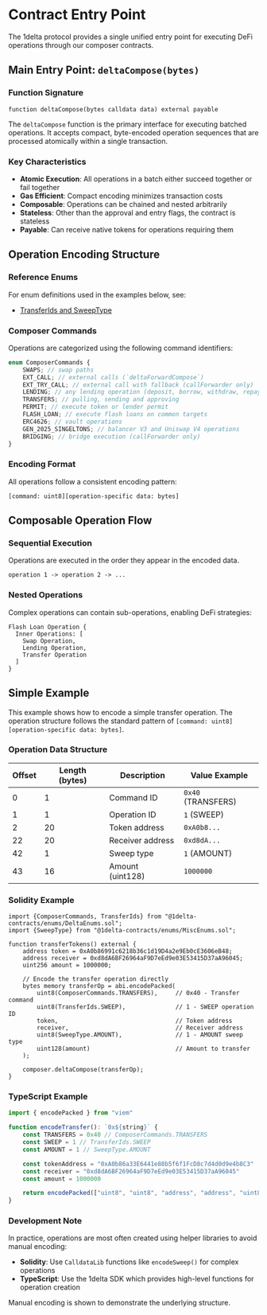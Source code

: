 # Contract Entry Point

The 1delta protocol provides a single unified entry point for executing DeFi operations through our composer contracts.

## Main Entry Point: `deltaCompose(bytes)`

### Function Signature

```solidity
function deltaCompose(bytes calldata data) external payable
```

The `deltaCompose` function is the primary interface for executing batched operations. It accepts compact, byte-encoded operation sequences that are processed atomically within a single transaction.

### Key Characteristics

-   **Atomic Execution**: All operations in a batch either succeed together or fail together
-   **Gas Efficient**: Compact encoding minimizes transaction costs
-   **Composable**: Operations can be chained and nested arbitrarily
-   **Stateless**: Other than the approval and entry flags, the contract is stateless
-   **Payable**: Can receive native tokens for operations requiring them

## Operation Encoding Structure

### Reference Enums

For enum definitions used in the examples below, see:

-   [TransferIds and SweepType](./transfers.md#transferids-sweeptype)

### Composer Commands

Operations are categorized using the following command identifiers:

```typescript
enum ComposerCommands {
    SWAPS; // swap paths
    EXT_CALL; // external calls (`deltaForwardCompose`)
    EXT_TRY_CALL; // external call with fallback (callForwarder only)
    LENDING; // any lending operation (deposit, borrow, withdraw, repay)
    TRANSFERS; // pulling, sending and approving
    PERMIT; // execute token or lender permit
    FLASH_LOAN; // execute flash loans on common targets
    ERC4626; // vault operations
    GEN_2025_SINGELTONS; // balancer V3 and Uniswap V4 operations
    BRIDGING; // bridge execution (callForwarder only)
}
```

### Encoding Format

All operations follow a consistent encoding pattern:

```
[command: uint8][operation-specific data: bytes]
```

## Composable Operation Flow

### Sequential Execution

Operations are executed in the order they appear in the encoded data.

```
operation 1 -> operation 2 -> ...
```

### Nested Operations

Complex operations can contain sub-operations, enabling DeFi strategies:

```
Flash Loan Operation {
  Inner Operations: [
    Swap Operation,
    Lending Operation,
    Transfer Operation
  ]
}
```

## Simple Example

This example shows how to encode a simple transfer operation. The operation structure follows the standard pattern of `[command: uint8][operation-specific data: bytes]`.

### Operation Data Structure

| Offset | Length (bytes) | Description      | Value Example      |
| ------ | -------------- | ---------------- | ------------------ |
| 0      | 1              | Command ID       | `0x40` (TRANSFERS) |
| 1      | 1              | Operation ID     | `1` (SWEEP)        |
| 2      | 20             | Token address    | `0xA0b8...`        |
| 22     | 20             | Receiver address | `0xd8dA...`        |
| 42     | 1              | Sweep type       | `1` (AMOUNT)       |
| 43     | 16             | Amount (uint128) | `1000000`          |

### Solidity Example

```solidity
import {ComposerCommands, TransferIds} from "@1delta-contracts/enums/DeltaEnums.sol";
import {SweepType} from "@1delta-contracts/enums/MiscEnums.sol";

function transferTokens() external {
    address token = 0xA0b86991c6218b36c1d19D4a2e9Eb0cE3606eB48;
    address receiver = 0xd8dA6BF26964aF9D7eEd9e03E53415D37aA96045;
    uint256 amount = 1000000;

    // Encode the transfer operation directly
    bytes memory transferOp = abi.encodePacked(
        uint8(ComposerCommands.TRANSFERS),     // 0x40 - Transfer command
        uint8(TransferIds.SWEEP),              // 1 - SWEEP operation ID
        token,                                 // Token address
        receiver,                              // Receiver address
        uint8(SweepType.AMOUNT),               // 1 - AMOUNT sweep type
        uint128(amount)                        // Amount to transfer
    );

    composer.deltaCompose(transferOp);
}
```

### TypeScript Example

```typescript
import { encodePacked } from "viem"

function encodeTransfer(): `0x${string}` {
    const TRANSFERS = 0x40 // ComposerCommands.TRANSFERS
    const SWEEP = 1 // TransferIds.SWEEP
    const AMOUNT = 1 // SweepType.AMOUNT

    const tokenAddress = "0xA0b86a33E6441e88b5f6f1FcD8c7d4d0d9e4b8C3"
    const receiver = "0xd8dA6BF26964aF9D7eEd9e03E53415D37aA96045"
    const amount = 1000000

    return encodePacked(["uint8", "uint8", "address", "address", "uint8", "uint128"], [TRANSFERS, SWEEP, tokenAddress, receiver, AMOUNT, amount])
}
```

### Development Note

In practice, operations are most often created using helper libraries to avoid manual encoding:

-   **Solidity**: Use `CalldataLib` functions like `encodeSweep()` for complex operations
-   **TypeScript**: Use the 1delta SDK which provides high-level functions for operation creation

Manual encoding is shown to demonstrate the underlying structure.
